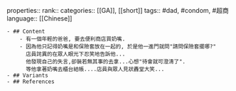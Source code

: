 properties::
rank::
categories:: [[GA]], [[short]] 
tags:: #dad, #condom, #超商
language:: [[Chinese]]

	- ## Content
		- 有一個年輕的爸爸, 要去便利商店買奶嘴.
		- 因為他只記得奶嘴是和保險套放在一起的, 於是他一進門就問"請問保險套擺哪?"
		  店員詫異的在眾人眼光下忍笑地告訴他...
		  他發現自己的失言,卻裝若無其事的去拿...心想"待會就可澄清了".
		  等他拿著奶嘴去櫃台結帳....店員與眾人見狀轟堂大笑...
	- ## Variants
	- ## References